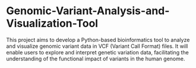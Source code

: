 # Genomic-Variant-Analysis-and-Visualization-Tool
This project aims to develop a Python-based bioinformatics tool to analyze and visualize genomic variant data in VCF (Variant Call Format) files. It will enable users to explore and interpret genetic variation data, facilitating the understanding of the functional impact of variants in the human genome.
